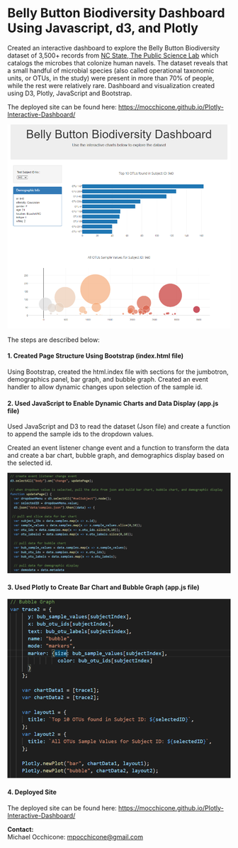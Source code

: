 # **Belly Button Biodiversity Dashboard Using Javascript, d3, and Plotly**

Created an interactive dashboard to explore the Belly Button Biodiversity dataset of 3,500+ records from [NC State, The Public Science Lab](http://robdunnlab.com/projects/belly-button-biodiversity/) which catalogs the microbes that colonize human navels.  The dataset reveals that a small handful of microbial species (also called operational taxonomic units, or OTUs, in the study) were present in more than 70% of people, while the rest were relatively rare.  Dashboard and visualization created using D3, Plotly, JavaScript and Bootstrap. 

The deployed site can be found here: https://mocchicone.github.io/Plotly-Interactive-Dashboard/

![Deployed Site](https://github.com/mocchicone/Plotly-Interactive-Dashboard/blob/master/Images/deployed_site.PNG)

The steps are described below:

#### 1. Created Page Structure Using Bootstrap (index.html file)

Using Bootstrap, created the html.index file with sections for the jumbotron, demographics panel, bar graph, and bubble graph.  Created an event handler to allow dynamic changes upon selection of the sample id.   

#### 2. Used JavaScript to Enable Dynamic Charts and Data Display (app.js file)  
Used JavaScript and D3 to read the dataset (Json file) and create a function to append the sample ids to the dropdown values.

Created an event listener change event and a function to transform the data and create a bar chart, bubble graph, and demographics display based on the selected id.
 
  ![Data Transformation](https://github.com/mocchicone/Plotly-Interactive-Dashboard/blob/master/Images/js_data_extraction_and_transformation.PNG)  
  
#### 3. Used Plotly to Create Bar Chart and Bubble Graph (app.js file)  
  
   ![Plotly Chart and Graph](https://github.com/mocchicone/Plotly-Interactive-Dashboard/blob/master/Images/plotly_chart_and_graph.PNG)  
   
#### 4. Deployed Site
  
  The deployed site can be found here: https://mocchicone.github.io/Plotly-Interactive-Dashboard/  

**Contact:**   
Michael Occhicone: mpocchicone@gmail.com  
